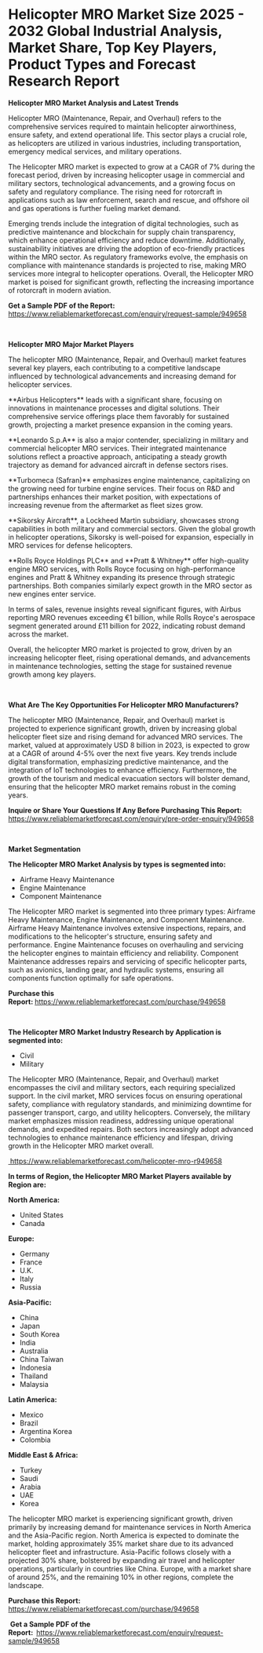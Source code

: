 <p><h1>Helicopter MRO Market Size 2025 - 2032 Global Industrial Analysis, Market Share, Top Key Players, Product Types and Forecast Research Report</h1></p><p><strong>Helicopter MRO Market Analysis and Latest Trends</strong></p>
<p><p>Helicopter MRO (Maintenance, Repair, and Overhaul) refers to the comprehensive services required to maintain helicopter airworthiness, ensure safety, and extend operational life. This sector plays a crucial role, as helicopters are utilized in various industries, including transportation, emergency medical services, and military operations.</p><p>The Helicopter MRO market is expected to grow at a CAGR of 7% during the forecast period, driven by increasing helicopter usage in commercial and military sectors, technological advancements, and a growing focus on safety and regulatory compliance. The rising need for rotorcraft in applications such as law enforcement, search and rescue, and offshore oil and gas operations is further fueling market demand.</p><p>Emerging trends include the integration of digital technologies, such as predictive maintenance and blockchain for supply chain transparency, which enhance operational efficiency and reduce downtime. Additionally, sustainability initiatives are driving the adoption of eco-friendly practices within the MRO sector. As regulatory frameworks evolve, the emphasis on compliance with maintenance standards is projected to rise, making MRO services more integral to helicopter operations. Overall, the Helicopter MRO market is poised for significant growth, reflecting the increasing importance of rotorcraft in modern aviation.</p></p>
<p><strong>Get a Sample PDF of the Report:&nbsp;</strong> <a href="https://www.reliablemarketforecast.com/enquiry/request-sample/949658?utm_campaign=1197&utm_medium=2&utm_source=Github&utm_content=ia&utm_term=17042025&utm_id=helicopter-mro">https://www.reliablemarketforecast.com/enquiry/request-sample/949658</a></p>
<p>&nbsp;</p>
<p><strong>Helicopter MRO Major Market Players</strong></p>
<p><p>The helicopter MRO (Maintenance, Repair, and Overhaul) market features several key players, each contributing to a competitive landscape influenced by technological advancements and increasing demand for helicopter services.</p><p>**Airbus Helicopters** leads with a significant share, focusing on innovations in maintenance processes and digital solutions. Their comprehensive service offerings place them favorably for sustained growth, projecting a market presence expansion in the coming years.</p><p>**Leonardo S.p.A** is also a major contender, specializing in military and commercial helicopter MRO services. Their integrated maintenance solutions reflect a proactive approach, anticipating a steady growth trajectory as demand for advanced aircraft in defense sectors rises.</p><p>**Turbomeca (Safran)** emphasizes engine maintenance, capitalizing on the growing need for turbine engine services. Their focus on R&D and partnerships enhances their market position, with expectations of increasing revenue from the aftermarket as fleet sizes grow.</p><p>**Sikorsky Aircraft**, a Lockheed Martin subsidiary, showcases strong capabilities in both military and commercial sectors. Given the global growth in helicopter operations, Sikorsky is well-poised for expansion, especially in MRO services for defense helicopters.</p><p>**Rolls Royce Holdings PLC** and **Pratt & Whitney** offer high-quality engine MRO services, with Rolls Royce focusing on high-performance engines and Pratt & Whitney expanding its presence through strategic partnerships. Both companies similarly expect growth in the MRO sector as new engines enter service.</p><p>In terms of sales, revenue insights reveal significant figures, with Airbus reporting MRO revenues exceeding €1 billion, while Rolls Royce's aerospace segment generated around £11 billion for 2022, indicating robust demand across the market.</p><p>Overall, the helicopter MRO market is projected to grow, driven by an increasing helicopter fleet, rising operational demands, and advancements in maintenance technologies, setting the stage for sustained revenue growth among key players.</p></p>
<p>&nbsp;</p>
<p><strong>What Are The Key Opportunities For Helicopter MRO Manufacturers?</strong></p>
<p><p>The helicopter MRO (Maintenance, Repair, and Overhaul) market is projected to experience significant growth, driven by increasing global helicopter fleet size and rising demand for advanced MRO services. The market, valued at approximately USD 8 billion in 2023, is expected to grow at a CAGR of around 4-5% over the next five years. Key trends include digital transformation, emphasizing predictive maintenance, and the integration of IoT technologies to enhance efficiency. Furthermore, the growth of the tourism and medical evacuation sectors will bolster demand, ensuring that the helicopter MRO market remains robust in the coming years.</p></p>
<p><strong>Inquire or Share Your Questions If Any Before Purchasing This Report:</strong> <a href="https://www.reliablemarketforecast.com/enquiry/pre-order-enquiry/949658?utm_campaign=1197&utm_medium=2&utm_source=Github&utm_content=ia&utm_term=17042025&utm_id=helicopter-mro">https://www.reliablemarketforecast.com/enquiry/pre-order-enquiry/949658</a></p>
<p>&nbsp;</p>
<p><strong>Market Segmentation</strong></p>
<p><strong>The Helicopter MRO Market Analysis by types is segmented into:</strong></p>
<p><ul><li>Airframe Heavy Maintenance</li><li>Engine Maintenance</li><li>Component Maintenance</li></ul></p>
<p><p>The Helicopter MRO market is segmented into three primary types: Airframe Heavy Maintenance, Engine Maintenance, and Component Maintenance. Airframe Heavy Maintenance involves extensive inspections, repairs, and modifications to the helicopter's structure, ensuring safety and performance. Engine Maintenance focuses on overhauling and servicing the helicopter engines to maintain efficiency and reliability. Component Maintenance addresses repairs and servicing of specific helicopter parts, such as avionics, landing gear, and hydraulic systems, ensuring all components function optimally for safe operations.</p></p>
<p><strong>Purchase this Report:&nbsp;</strong><a href="https://www.reliablemarketforecast.com/purchase/949658?utm_campaign=1197&utm_medium=2&utm_source=Github&utm_content=ia&utm_term=17042025&utm_id=helicopter-mro">https://www.reliablemarketforecast.com/purchase/949658</a></p>
<p>&nbsp;</p>
<p><strong>The Helicopter MRO Market Industry Research by Application is segmented into:</strong></p>
<p><ul><li>Civil</li><li>Military</li></ul></p>
<p><p>The Helicopter MRO (Maintenance, Repair, and Overhaul) market encompasses the civil and military sectors, each requiring specialized support. In the civil market, MRO services focus on ensuring operational safety, compliance with regulatory standards, and minimizing downtime for passenger transport, cargo, and utility helicopters. Conversely, the military market emphasizes mission readiness, addressing unique operational demands, and expedited repairs. Both sectors increasingly adopt advanced technologies to enhance maintenance efficiency and lifespan, driving growth in the Helicopter MRO market overall.</p></p>
<p><a href="https://www.reliablemarketforecast.com/helicopter-mro-r949658?utm_campaign=1197&utm_medium=2&utm_source=Github&utm_content=ia&utm_term=17042025&utm_id=helicopter-mro">&nbsp;https://www.reliablemarketforecast.com/helicopter-mro-r949658</a></p>
<p><strong>In terms of Region, the Helicopter MRO Market Players available by Region are:</strong></p>
<p>
    <p> <strong> North America: </strong>
        <ul>
            <li>United States</li>
            <li>Canada</li>
        </ul>
        </p> 
    <p> <strong> Europe: </strong>
        <ul>
            <li>Germany</li>
            <li>France</li>
            <li>U.K.</li>
            <li>Italy</li>
            <li>Russia</li>
        </ul>
        </p> 
    <p> <strong> Asia-Pacific: </strong>
        <ul>
            <li>China</li>
            <li>Japan</li>
            <li>South Korea</li>
            <li>India</li>
            <li>Australia</li>
            <li>China Taiwan</li>
            <li>Indonesia</li>
            <li>Thailand</li>
            <li>Malaysia</li>
        </ul>
        </p> 
    <p> <strong> Latin America: </strong>
        <ul>
            <li>Mexico</li>
            <li>Brazil</li>
            <li>Argentina Korea</li>
            <li>Colombia</li>
        </ul>
        </p> 
    <p> <strong> Middle East & Africa: </strong>
        <ul>
            <li>Turkey</li>
            <li>Saudi</li>
            <li>Arabia</li>
            <li>UAE</li>
            <li>Korea</li>
        </ul>
    </p>
    </p>
<p><p>The helicopter MRO market is experiencing significant growth, driven primarily by increasing demand for maintenance services in North America and the Asia-Pacific region. North America is expected to dominate the market, holding approximately 35% market share due to its advanced helicopter fleet and infrastructure. Asia-Pacific follows closely with a projected 30% share, bolstered by expanding air travel and helicopter operations, particularly in countries like China. Europe, with a market share of around 25%, and the remaining 10% in other regions, complete the landscape.</p></p>
<p><strong>Purchase this Report: </strong><a href="https://www.reliablemarketforecast.com/purchase/949658?utm_campaign=1197&utm_medium=2&utm_source=Github&utm_content=ia&utm_term=17042025&utm_id=helicopter-mro">https://www.reliablemarketforecast.com/purchase/949658</a></p>
<p>&nbsp;<strong>Get a Sample PDF of the Report:&nbsp;&nbsp;</strong><a href="https://www.reliablemarketforecast.com/enquiry/request-sample/949658?utm_campaign=1197&utm_medium=2&utm_source=Github&utm_content=ia&utm_term=17042025&utm_id=helicopter-mro">https://www.reliablemarketforecast.com/enquiry/request-sample/949658</a></p>
<p><strong></strong></p>
<p><p></p><p></p><p></p></p>